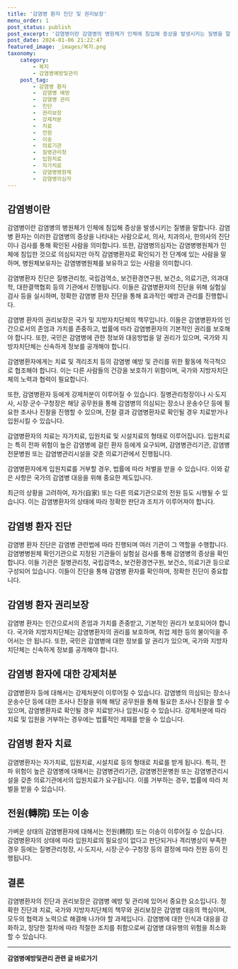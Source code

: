 ```yaml
---
title: '감염병 환자 진단 및 권리보장'
menu_order: 1
post_status: publish
post_excerpt: '감염병이란 감염병의 병원체가 인체에 침입해 증상을 발생시키는 질병을 말합니다. 감염병 환자는 이러한 감염병의 증상을 나타내는 사람으로서, 의사, 치과의사, 한의사의 진단이나 검사를 통해 확인된 사람을 의미합니다. 또한, 감염병의심자는 감염병병원체가 인체에 침입한 것으로 의심되지만 아직 감염병환자로 확인되기 전 단계에 있는 사람을 말하며, 병원체보유자는 감염병병원체를 보유하고 있는 사람을 의미합니다.'
post_date: 2024-01-06 21:22:47
featured_image: _images/복지.png
taxonomy:
    category:
        - 복지
        - 감염병예방및관리
    post_tag:
        - 감염병 환자
        -  감염병 예방
        -  감염병 관리
        -  진단
        -  권리보장
        -  강제처분
        -  치료
        -  전원
        -  이송
        -  의료기관
        -  질병관리청
        -  입원치료
        -  자가치료
        -  감염병병원체
        -  감염병의심자
---
```



## 감염병이란 

감염병이란 감염병의 병원체가 인체에 침입해 증상을 발생시키는 질병을 말합니다. 감염병 환자는 이러한 감염병의 증상을 나타내는 사람으로서, 의사, 치과의사, 한의사의 진단이나 검사를 통해 확인된 사람을 의미합니다. 또한, 감염병의심자는 감염병병원체가 인체에 침입한 것으로 의심되지만 아직 감염병환자로 확인되기 전 단계에 있는 사람을 말하며, 병원체보유자는 감염병병원체를 보유하고 있는 사람을 의미합니다.

감염병환자 진단은 질병관리청, 국립검역소, 보건환경연구원, 보건소, 의료기관, 의과대학, 대한결핵협회 등의 기관에서 진행됩니다. 이들은 감염병환자의 진단을 위해 실험실 검사 등을 실시하며, 정확한 감염병 환자 진단을 통해 효과적인 예방과 관리를 진행합니다.

감염병 환자의 권리보장은 국가 및 지방자치단체의 책무입니다. 이들은 감염병환자의 인간으로서의 존엄과 가치를 존중하고, 법률에 따라 감염병환자의 기본적인 권리를 보호해야 합니다. 또한, 국민은 감염병에 관한 정보와 대응방법을 알 권리가 있으며, 국가와 지방자치단체는 신속하게 정보를 공개해야 합니다.

감염병환자에게는 치료 및 격리조치 등의 감염병 예방 및 관리를 위한 활동에 적극적으로 협조해야 합니다. 이는 다른 사람들의 건강을 보호하기 위함이며, 국가와 지방자치단체의 노력과 협력이 필요합니다.

또한, 감염병환자 등에게 강제처분이 이루어질 수 있습니다. 질병관리청장이나 시·도지사, 시장·군수·구청장은 해당 공무원을 통해 감염병의 의심되는 장소나 운송수단 등에 필요한 조사나 진찰을 진행할 수 있으며, 진찰 결과 감염병환자로 확인될 경우 치료받거나 입원시킬 수 있습니다.

감염병환자의 치료는 자가치료, 입원치료 및 시설치료의 형태로 이루어집니다. 입원치료는 특히 전파 위험이 높은 감염병에 걸린 환자 등에게 요구되며, 감염병관리기관, 감염병전문병원 또는 감염병관리시설을 갖춘 의료기관에서 진행됩니다.

감염병환자에게 입원치료를 거부할 경우, 법률에 따라 처벌을 받을 수 있습니다. 이와 같은 사항은 국가의 감염병 대응을 위해 중요한 제도입니다.

최근의 상황을 고려하여, 자가(自家) 또는 다른 의료기관으로의 전원 등도 시행될 수 있습니다. 이는 감염병환자의 상태에 따라 정확한 판단과 조치가 이루어져야 합니다.

## 감염병 환자 진단
감염병 환자 진단은 감염병 관련법에 따라 진행되며 여러 기관이 그 역할을 수행합니다. 감염병병원체 확인기관으로 지정된 기관들이 실험실 검사를 통해 감염병의 증상을 확인합니다. 이들 기관은 질병관리청, 국립검역소, 보건환경연구원, 보건소, 의료기관 등으로 구성되어 있습니다. 이들이 진단을 통해 감염병 환자를 확인하며, 정확한 진단이 중요합니다.

## 감염병 환자 권리보장
감염병 환자는 인간으로서의 존엄과 가치를 존중받고, 기본적인 권리가 보호되어야 합니다. 국가와 지방자치단체는 감염병환자의 권리를 보호하며, 취업 제한 등의 불이익을 주어서는 안 됩니다. 또한, 국민은 감염병에 대한 정보를 알 권리가 있으며, 국가와 지방자치단체는 신속하게 정보를 공개해야 합니다.

## 감염병 환자에 대한 강제처분
감염병환자 등에 대해서는 강제처분이 이루어질 수 있습니다. 감염병의 의심되는 장소나 운송수단 등에 대한 조사나 진찰을 위해 해당 공무원을 통해 필요한 조사나 진찰을 할 수 있으며, 감염병환자로 확인될 경우 치료받거나 입원시킬 수 있습니다. 강제처분에 따라 치료 및 입원을 거부하는 경우에는 법률적인 제재를 받을 수 있습니다.

## 감염병 환자 치료
감염병환자는 자가치료, 입원치료, 시설치료 등의 형태로 치료를 받게 됩니다. 특히, 전파 위험이 높은 감염병에 대해서는 감염병관리기관, 감염병전문병원 또는 감염병관리시설을 갖춘 의료기관에서의 입원치료가 요구됩니다. 이를 거부하는 경우, 법률에 따라 처벌을 받을 수 있습니다.

## 전원(轉院) 또는 이송
가벼운 상태의 감염병환자에 대해서는 전원(轉院) 또는 이송이 이루어질 수 있습니다. 감염병환자의 상태에 따라 입원치료의 필요성이 없다고 판단되거나 격리병상이 부족한 경우 등에는 질병관리청장, 시·도지사, 시장·군수·구청장 등의 결정에 따라 전원 등이 진행됩니다.

## 결론
감염병환자의 진단과 권리보장은 감염병 예방 및 관리에 있어서 중요한 요소입니다. 정확한 진단과 치료, 국가와 지방자치단체의 책무와 권리보장은 감염병 대응의 핵심이며, 모두의 협력과 노력으로 해결해 나가야 할 과제입니다. 감염병에 대한 인식과 대응을 강화하고, 정당한 절차에 따라 적절한 조치를 취함으로써 감염병 대유행의 위험을 최소화할 수 있습니다.
<!-- wp:separator -->
<hr class="wp-block-separator has-alpha-channel-opacity"/>
<!-- /wp:separator -->

<!-- wp:group {"backgroundColor":"base","layout":{"type":"constrained"}} -->
<div class="wp-block-group has-base-background-color has-background"><!-- wp:paragraph {"align":"center","fontSize":"medium"} -->
<p class="has-text-align-center has-large-font-size"><strong>감염병예방및관리 관련 글 바로가기</strong></p>
<!-- /wp:paragraph -->


<!-- wp:latest-posts
{"categories":[{"id":14664,"count":19,"description":"","link":"https://uknowlaw.com/category/%ea%b0%90%ec%97%bc%eb%b3%91%ec%98%88%eb%b0%a9%eb%b0%8f%ea%b4%80%eb%a6%ac/","name":"감염병예방및관리","slug":"감염병예방및관리","taxonomy":"category","parent":0,"meta":[],"_links":{"self":[{"href":"https://uknowlaw.com/wp-json/wp/v2/categories/14664"}],"collection":[{"href":"https://uknowlaw.com/wp-json/wp/v2/categories"}],"about":[{"href":"https://uknowlaw.com/wp-json/wp/v2/taxonomies/category"}],"wp:post_type":[{"href":"https://uknowlaw.com/wp-json/wp/v2/posts?categories=14664"}],"curies":[{"name":"wp","href":"https://api.w.org/{rel}","templated":true}]}}],"postsToShow":100,"excerptLength":28,"postLayout":"grid","columns":2,"featuredImageAlign":"left","featuredImageSizeSlug":"large","fontSize":"small"} /--></div>
<!-- /wp:group -->